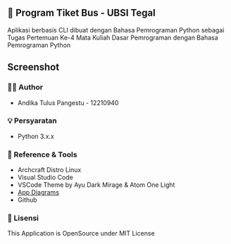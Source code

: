 ## 👋 Program Tiket Bus - UBSI Tegal
Aplikasi berbasis CLI dibuat dengan Bahasa Pemrograman Python sebagai Tugas Pertemuan Ke-4 Mata Kuliah Dasar Pemrograman dengan Bahasa Pemrograman Python

## Screenshot

### 🕵️‍♂️ Author
- Andika Tulus Pangestu - 12210940

### 💡 Persyaratan
- Python 3.x.x

### 🔭 Reference & Tools
- Archcraft Distro Linux
- Visual Studio Code
- VSCode Theme by Ayu Dark Mirage & Atom One Light
- [App Diagrams](https://app.diagrams.net/)
- Github

### 🔐 Lisensi
This Application is OpenSource under MIT License
